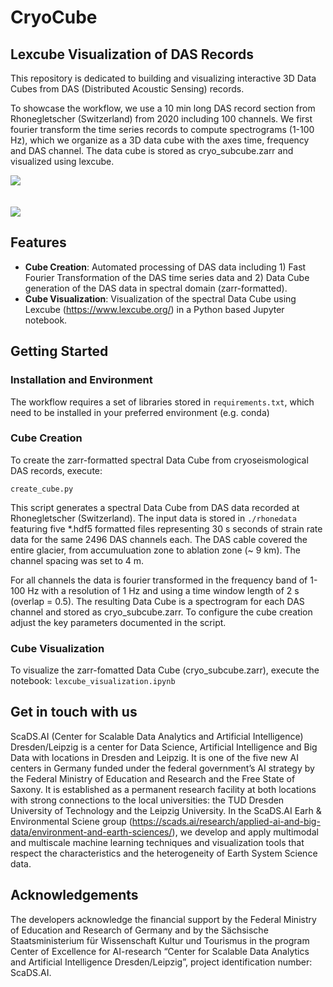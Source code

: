 # CryoCube

## **Lexcube Visualization of DAS Records**

This repository is dedicated to building and visualizing interactive 3D Data Cubes from DAS (Distributed Acoustic Sensing) records.

To showcase the workflow, we use a 10 min long DAS record section from Rhonegletscher (Switzerland) from 2020 including 100 channels. We first fourier transform the time series records to compute spectrograms (1-100 Hz), which we organize as a 3D data cube with the axes time, frequency and DAS channel. The data cube is stored as cryo_subcube.zarr and visualized using lexcube.

<img align="center" src="https://github.com/JosepinaU/CryoCube/assets/36039541/10a313c1-5df4-4403-aca2-e61d8a55e365">
<br/><br/><br/>
<img align="center" src="https://github.com/JosepinaU/CryoCube/assets/36039541/e0b6f663-30ea-4a3f-b0c9-a98b7bcabafc">



## Features

- **Cube Creation**: Automated processing of DAS data including 1) Fast Fourier Transformation of the DAS time series data and 2) Data Cube generation of the DAS data in spectral domain (zarr-formatted). 
- **Cube Visualization**: Visualization of the spectral Data Cube using Lexcube (https://www.lexcube.org/) in a Python based Jupyter notebook.

## Getting Started

### Installation and Environment

The workflow requires a set of libraries stored in `requirements.txt`, which need to be installed in your preferred environment (e.g. conda) 

### Cube Creation

To create the zarr-formatted spectral Data Cube from cryoseismological DAS records, execute:
```console
create_cube.py
```

This script generates a spectral Data Cube from DAS data recorded at Rhonegletscher (Switzerland). The input data is stored in `./rhonedata` featuring five *.hdf5 formatted files representing 30 s seconds of strain rate data for the same 2496 DAS channels each. The DAS cable covered the entire glacier, from accumuluation zone to ablation zone (~ 9 km). The channel spacing was set to 4 m. 

For all channels the data is fourier transformed in the frequency band of 1-100 Hz with a resolution of 1 Hz and using a time window length of 2 s (overlap = 0.5). The resulting Data Cube is a spectrogram for each DAS channel and stored as cryo_subcube.zarr. To configure the cube creation adjust the key parameters documented in the script.

### Cube Visualization

To visualize the zarr-fomatted Data Cube (cryo_subcube.zarr), execute the notebook: 
`lexcube_visualization.ipynb`

## Get in touch with us

ScaDS.AI (Center for Scalable Data Analytics and Artificial Intelligence) Dresden/Leipzig is a center for Data Science, Artificial Intelligence and Big Data with locations in Dresden and Leipzig. It is one of the five new AI centers in Germany funded under the federal government’s AI strategy by the Federal Ministry of Education and Research and the Free State of Saxony. It is established as a permanent research facility at both locations with strong connections to the local universities: the TUD Dresden University of Technology and the Leipzig University. 
In the ScaDS.AI Earh & Environmental Sciene group (https://scads.ai/research/applied-ai-and-big-data/environment-and-earth-sciences/), we develop and apply multimodal and multiscale machine learning techniques and visualization tools that respect the characteristics and the heterogeneity of Earth System Science data. 

## Acknowledgements

The developers acknowledge the financial support by the Federal Ministry of Education and Research of Germany and by the Sächsische Staatsministerium für Wissenschaft Kultur und Tourismus in the program Center of Excellence for AI-research “Center for Scalable Data Analytics and Artificial Intelligence Dresden/Leipzig”, project identification number: ScaDS.AI.
